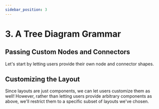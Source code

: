 ```yaml
---
sidebar_position: 3
---
```


# 3. A Tree Diagram Grammar

## Passing Custom Nodes and Connectors

Let's start by letting users provide their own node and connector shapes.

## Customizing the Layout

Since layouts are just components, we can let users customize them as well! However, rather than
letting users provide arbitrary components as above, we'll restrict them to a specific subset of
layouts we've chosen.
